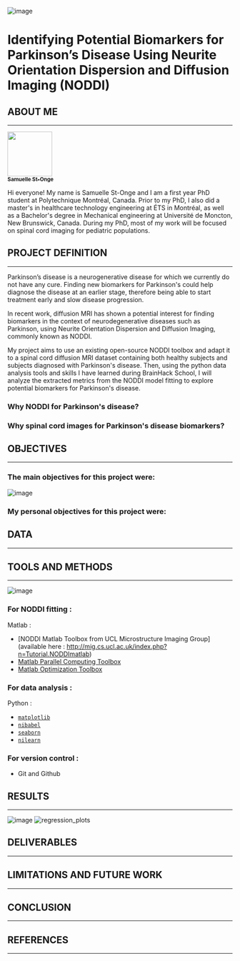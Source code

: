 ![image](https://github.com/brainhack-school2023/st-onge_project/assets/57685132/f10c8f2a-a5e3-40e4-bcef-8d99f204dfec)


# Identifying Potential Biomarkers for Parkinson’s Disease Using Neurite Orientation Dispersion and Diffusion Imaging (NODDI) 

## ABOUT ME 
---
<a href="https://github.com/samuellestonge">
   <img src="https://avatars.githubusercontent.com/u/57685132?v=4" width="100px;" alt=""/>
   <br /><sub><b>Samuelle St-Onge </b></sub>
</a>

Hi everyone! My name is Samuelle St-Onge and I am a first year PhD student at Polytechnique Montréal, Canada. Prior to my PhD, I also did a master's in healthcare technology engineering at ÉTS in Montréal, as well as a Bachelor's degree in Mechanical engineering at Université de Moncton, New Brunswick, Canada. During my PhD, most of my work will be focused on spinal cord imaging for pediatric populations. 

## PROJECT DEFINITION
---
Parkinson’s disease is a neurogenerative disease for which we currently do not have any cure. Finding new biomarkers for Parkinson's could help diagnose the disease at an earlier stage, therefore being able to start treatment early and slow disease progression. 

In recent work, diffusion MRI has shown a potential interest for finding biomarkers in the context of neurodegenerative diseases such as Parkinson, using Neurite Orientation Dispersion and Diffusion Imaging, commonly known as NODDI.  

My project aims to use an existing open-source NODDI toolbox and adapt it to a spinal cord diffusion MRI dataset containing both healthy subjects and subjects diagnosed with Parkinson's disease. Then, using the python data analysis tools and skills I have learned during BrainHack School, I will analyze the extracted metrics from the NODDI model fitting to explore potential biomarkers for Parkinson's disease.

### Why NODDI for Parkinson's disease?


### Why spinal cord images for Parkinson's disease biomarkers? 



## OBJECTIVES
---
### The main objectives for this project were: 


![image](https://github.com/brainhack-school2023/st-onge_project/assets/57685132/f727afd4-ffea-4ed1-b612-e2a47e3fae12)


### My personal objectives for this project were: 



## DATA
---




## TOOLS AND METHODS
---

![image](https://github.com/brainhack-school2023/st-onge_project/assets/57685132/0583b4c0-5d8c-40b5-9adf-4d2d486674bb)

### For NODDI fitting :
Matlab : 
- [NODDI Matlab Toolbox from UCL Microstructure Imaging Group](available here : http://mig.cs.ucl.ac.uk/index.php?n=Tutorial.NODDImatlab)
- [Matlab Parallel Computing Toolbox](https://www.mathworks.com/products/parallel-computing.html)
- [Matlab Optimization Toolbox](https://www.mathworks.com/products/optimization.html)

### For data analysis : 
Python :
- [`matplotlib`](https://matplotlib.org/)
- [`nibabel`](https://nipy.org/nibabel/)
- [`seaborn`](https://seaborn.pydata.org/)
- [`nilearn`](https://nilearn.github.io/stable/index.html)

### For version control : 
- Git and Github


## RESULTS
---

![image](https://github.com/brainhack-school2023/st-onge_project/assets/57685132/54f759f4-462b-4d9c-8c86-4f56b0f763e0)
![regression_plots](https://github.com/brainhack-school2023/st-onge_project/assets/57685132/40ff403c-f77a-490f-a397-7b3532867daf)



## DELIVERABLES
---


## LIMITATIONS AND FUTURE WORK
---


## CONCLUSION
---


## REFERENCES
---



